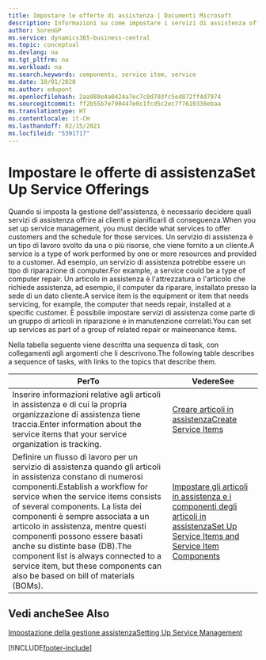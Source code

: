 ```yaml
---
title: Impostare le offerte di assistenza | Documenti Microsoft
description: Informazioni su come impostare i servizi di assistenza offerti ai clienti.
author: SorenGP
ms.service: dynamics365-business-central
ms.topic: conceptual
ms.devlang: na
ms.tgt_pltfrm: na
ms.workload: na
ms.search.keywords: components, service item, service
ms.date: 10/01/2020
ms.author: edupont
ms.openlocfilehash: 2aa988e4a0424a7ec7c0d703fc5ed872ff4d7974
ms.sourcegitcommit: ff2b55b7e790447e0c1fcd5c2ec7f7610338ebaa
ms.translationtype: HT
ms.contentlocale: it-CH
ms.lasthandoff: 02/15/2021
ms.locfileid: "5391717"
---
```

# <a name="set-up-service-offerings"></a><span data-ttu-id="bb3e4-103">Impostare le offerte di assistenza</span><span class="sxs-lookup"><span data-stu-id="bb3e4-103">Set Up Service Offerings</span></span>
<span data-ttu-id="bb3e4-104">Quando si imposta la gestione dell'assistenza, è necessario decidere quali servizi di assistenza offrire ai clienti e pianificarli di conseguenza.</span><span class="sxs-lookup"><span data-stu-id="bb3e4-104">When you set up service management, you must decide what services to offer customers and the schedule for those services.</span></span> <span data-ttu-id="bb3e4-105">Un servizio di assistenza è un tipo di lavoro svolto da una o più risorse, che viene fornito a un cliente.</span><span class="sxs-lookup"><span data-stu-id="bb3e4-105">A service is a type of work performed by one or more resources and provided to a customer.</span></span> <span data-ttu-id="bb3e4-106">Ad esempio, un servizio di assistenza potrebbe essere un tipo di riparazione di computer.</span><span class="sxs-lookup"><span data-stu-id="bb3e4-106">For example, a service could be a type of computer repair.</span></span> <span data-ttu-id="bb3e4-107">Un articolo in assistenza è l'attrezzatura o l'articolo che richiede assistenza, ad esempio, il computer da riparare, installato presso la sede di un dato cliente.</span><span class="sxs-lookup"><span data-stu-id="bb3e4-107">A service item is the equipment or item that needs servicing, for example, the computer that needs repair, installed at a specific customer.</span></span> <span data-ttu-id="bb3e4-108">È possibile impostare servizi di assistenza come parte di un gruppo di articoli in riparazione e in manutenzione correlati.</span><span class="sxs-lookup"><span data-stu-id="bb3e4-108">You can set up services as part of a group of related repair or maineenance items.</span></span>  
  
<span data-ttu-id="bb3e4-109">Nella tabella seguente viene descritta una sequenza di task, con collegamenti agli argomenti che li descrivono.</span><span class="sxs-lookup"><span data-stu-id="bb3e4-109">The following table describes a sequence of tasks, with links to the topics that describe them.</span></span>  
  
|<span data-ttu-id="bb3e4-110">**Per**</span><span class="sxs-lookup"><span data-stu-id="bb3e4-110">**To**</span></span>|<span data-ttu-id="bb3e4-111">**Vedere**</span><span class="sxs-lookup"><span data-stu-id="bb3e4-111">**See**</span></span>|  
|------------|-------------|  
|<span data-ttu-id="bb3e4-112">Inserire informazioni relative agli articoli in assistenza e di cui la propria organizzazione di assistenza tiene traccia.</span><span class="sxs-lookup"><span data-stu-id="bb3e4-112">Enter information about the service items that your service organization is tracking.</span></span>|[<span data-ttu-id="bb3e4-113">Creare articoli in assistenza</span><span class="sxs-lookup"><span data-stu-id="bb3e4-113">Create Service Items</span></span>](service-how-to-create-service-items.md)|  
|<span data-ttu-id="bb3e4-114">Definire un flusso di lavoro per un servizio di assistenza quando gli articoli in assistenza constano di numerosi componenti.</span><span class="sxs-lookup"><span data-stu-id="bb3e4-114">Establish a workflow for service when the service items consists of several components.</span></span> <span data-ttu-id="bb3e4-115">La lista dei componenti è sempre associata a un articolo in assistenza, mentre questi componenti possono essere basati anche su distinte base (DB).</span><span class="sxs-lookup"><span data-stu-id="bb3e4-115">The component list is always connected to a service item, but these components can also be based on bill of materials (BOMs).</span></span>|[<span data-ttu-id="bb3e4-116">Impostare gli articoli in assistenza e i componenti degli articoli in assistenza</span><span class="sxs-lookup"><span data-stu-id="bb3e4-116">Set Up Service Items and Service Item Components</span></span>](service-how-setup-service-items.md)|  
  
## <a name="see-also"></a><span data-ttu-id="bb3e4-117">Vedi anche</span><span class="sxs-lookup"><span data-stu-id="bb3e4-117">See Also</span></span>  
[<span data-ttu-id="bb3e4-118">Impostazione della gestione assistenza</span><span class="sxs-lookup"><span data-stu-id="bb3e4-118">Setting Up Service Management</span></span>](service-setup-service.md)   

[!INCLUDE[footer-include](includes/footer-banner.md)]